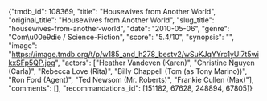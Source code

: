{"tmdb_id": 108369, "title": "Housewives from Another World", "original_title": "Housewives from Another World", "slug_title": "housewives-from-another-world", "date": "2010-05-06", "genre": "Com\u00e9die / Science-Fiction", "score": "5.4/10", "synopsis": "", "image": "https://image.tmdb.org/t/p/w185_and_h278_bestv2/wSuKJqYYrc1yUl7t5wikxSFp5QP.jpg", "actors": ["Heather Vandeven (Karen)", "Christine Nguyen (Carla)", "Rebecca Love (Rita)", "Billy Chappell (Tom (as Tony Marino))", "Ron Ford (Agent)", "Ted Newsom (Mr. Roberts)", "Frankie Cullen (Max)"], "comments": [], "recommandations_id": [151182, 67628, 248894, 67805]}